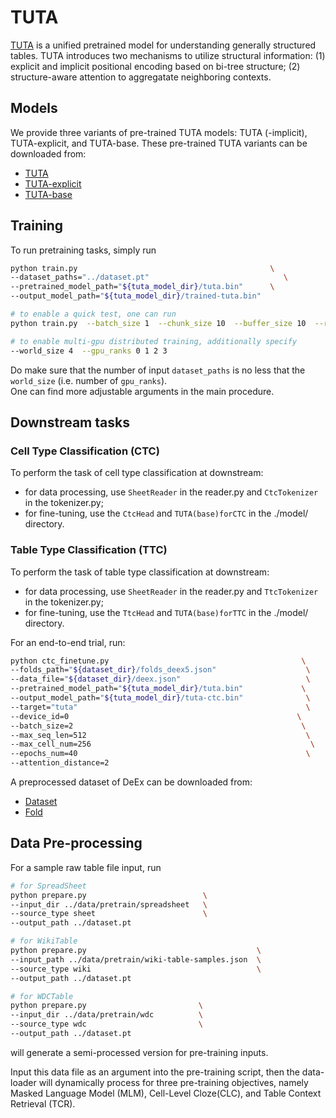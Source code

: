 # TUTA

[TUTA](https://arxiv.org/abs/2010.12537) is a unified pretrained model for understanding generally structured tables.
TUTA introduces two mechanisms to utilize structural information: (1) explicit and implicit positional encoding based on bi-tree structure; (2) structure-aware attention to aggregatate neighboring contexts.



## Models
We provide three variants of pre-trained TUTA models: TUTA (-implicit), TUTA-explicit, and TUTA-base.
These pre-trained TUTA variants can be downloaded from:
* [TUTA](https://drive.google.com/file/d/1pEdrCqHxNjGM4rjpvCxeAUchdJzCYr1g/view?usp=sharing)
* [TUTA-explicit](https://drive.google.com/file/d/1FPwn2lQKEf-cGlgFHr4_IkDk_6WThifW/view?usp=sharing)
* [TUTA-base](https://drive.google.com/file/d/1j5qzw3c2UwbVO7TTHKRQmTvRki8vDO0l/view?usp=sharing)


## Training
To run pretraining tasks, simply run
```bash
python train.py                                           \
--dataset_paths="../dataset.pt"                              \
--pretrained_model_path="${tuta_model_dir}/tuta.bin"      \
--output_model_path="${tuta_model_dir}/trained-tuta.bin"

# to enable a quick test, one can run
python train.py  --batch_size 1  --chunk_size 10  --buffer_size 10  --report_steps 1  --total_steps 20

# to enable multi-gpu distributed training, additionally specify 
--world_size 4  --gpu_ranks 0 1 2 3
```
Do make sure that the number of input `dataset_paths` is no less that the `world_size` (i.e. number of `gpu_ranks`). \
One can find more adjustable arguments in the main procedure.


## Downstream tasks

### __Cell Type Classification (CTC)__
To perform the task of cell type classification at downstream: 
- for data processing, use `SheetReader` in the reader.py and `CtcTokenizer` in the tokenizer.py; 
- for fine-tuning, use the `CtcHead` and `TUTA(base)forCTC` in the ./model/ directory.

### __Table Type Classification (TTC)__
To perform the task of table type classification at downstream: 
- for data processing, use `SheetReader` in the reader.py and `TtcTokenizer` in the tokenizer.py; 
- for fine-tuning, use the `TtcHead` and `TUTA(base)forTTC` in the ./model/ directory.

For an end-to-end trial, run:
```bash
python ctc_finetune.py                                           \
--folds_path="${dataset_dir}/folds_deex5.json"                    \
--data_file="${dataset_dir}/deex.json"                            \
--pretrained_model_path="${tuta_model_dir}/tuta.bin"             \
--output_model_path="${tuta_model_dir}/tuta-ctc.bin"              \
--target="tuta"                                                   \
--device_id=0                                                   \
--batch_size=2                                                   \
--max_seq_len=512                                                 \
--max_cell_num=256                                                 \
--epochs_num=40                                                   \
--attention_distance=2                                             
```

A preprocessed dataset of DeEx can be downloaded from:
* [Dataset](https://drive.google.com/file/d/1xJkq2DQciWvndhgm0aHZXMqzIWSan9z9/view?usp=sharing)
* [Fold](https://drive.google.com/file/d/1COmU9sRB4cQIBsA3l0qb0mXTLFrYu_zI/view?usp=sharing)

## Data Pre-processing
For a sample raw table file input, run
```bash
# for SpreadSheet
python prepare.py                          \
--input_dir ../data/pretrain/spreadsheet   \
--source_type sheet                        \
--output_path ../dataset.pt

# for WikiTable
python prepare.py                                      \
--input_path ../data/pretrain/wiki-table-samples.json  \
--source_type wiki                                     \
--output_path ../dataset.pt

# for WDCTable
python prepare.py                         \
--input_dir ../data/pretrain/wdc          \
--source_type wdc                         \
--output_path ../dataset.pt
```

will generate a semi-processed version for pre-training inputs.

Input this data file as an argument into the pre-training script, then the data-loader will dynamically process for three pre-training objectives, namely Masked Language Model (MLM), Cell-Level Cloze(CLC), and Table Context Retrieval (TCR).